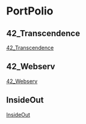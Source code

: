 # PortPolio

## 42_Transcendence
[42_Transcendence](https://github.com/CHyuni/portpolio/blob/main/42_Transcendence/README.md)

## 42_Webserv
[42_Webserv](https://github.com/CHyuni/portpolio/blob/main/42_Webserv/README.md)

## InsideOut
[InsideOut](https://github.com/CHyuni/portpolio/blob/main/InsideOut/README.md)
